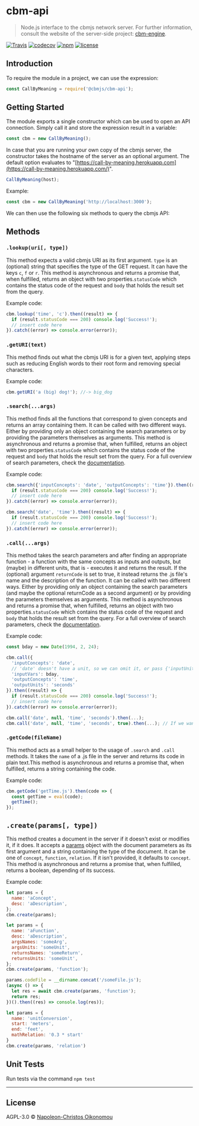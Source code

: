 # cbm-api

> Node.js interface to the cbmjs network server. For further information, consult the website of the server-side project: [cbm-engine](https://github.com/cbmjs/cbm-engine).

[![Travis](https://img.shields.io/travis/cbmjs/cbm-api.svg?style=flat-square&label=Travis+CI&logo=travis)](https://travis-ci.org/cbmjs/cbm-api) [![codecov](https://img.shields.io/codecov/c/github/cbmjs/cbm-api.svg?style=flat-square)](https://codecov.io/gh/cbmjs/cbm-api) [![npm](https://img.shields.io/npm/v/@cbmjs/cbm-api.svg?style=flat-square)](https://www.npmjs.com/package/cbmjs/cbm-api) [![license](https://img.shields.io/github/license/cbmjs/cbm-api.svg?style=flat-square)](https://github.com/cbmjs/cbm-api/blob/master/LICENSE)

## Introduction

To require the module in a project, we can use the expression:

```javascript
const CallByMeaning = require('@cbmjs/cbm-api');
```

## Getting Started

The module exports a single constructor which can be used to open an API connection. Simply call it and store the expression result in a variable:

``` javascript
const cbm = new CallByMeaning();
```

In case that you are running your own copy of the cbmjs server, the constructor takes the hostname of the server as an optional argument. The default option evaluates to "[https://call-by-meaning.herokuapp.com](https://call-by-meaning.herokuapp.com/)".

```javascript
CallByMeaning(host);
```

Example:

```javascript
const cbm = new CallByMeaning('http://localhost:3000');
```

We can then use the following six methods to query the cbmjs API:

## Methods

### `.lookup(uri[, type])`

This method expects a valid cbmjs URI as its first argument.
`type` is an (optional) string that specifies the type of the GET request. It can have the keys `c`, `f` or `r`. This method is asynchronous and returns a promise that, when fulfilled, returns an object with two properties.`statusCode` which contains the status code of the request and `body` that holds the result set from the query.

Example code:

```javascript
cbm.lookup('time', 'c').then((result) => {
  if (result.statusCode === 200) console.log('Success!');
  // insert code here
}).catch((error) => console.error(error));
```

### `.getURI(text)`

This method finds out what the cbmjs URI is for a given text, applying steps such as reducing English words to their root form and removing special characters.

Example code:

```javascript
cbm.getURI('a (big) dog!'); //-> big_dog
```

### `.search(...args)`

This method finds all the functions that correspond to given concepts and returns an array containing them. It can be called with two different ways. Either by providing only an object containing the search parameters or by providing the parameters themselves as arguments. This method is asynchronous and returns a promise that, when fulfilled, returns an object with two properties.`statusCode` which contains the status code of the request and `body` that holds the result set from the query. For a full overview of search parameters, check the [documentation](https://github.com/cbmjs/cbm-engine/blob/master/docs/GETBYMEANING.md).

Example code:

```javascript
cbm.search({'inputConcepts': 'date', 'outputConcepts': 'time'}).then((result) => {
  if (result.statusCode === 200) console.log('Success!');
  // insert code here
}).catch((error) => console.error(error));

cbm.search('date', 'time').then((result) => {
  if (result.statusCode === 200) console.log('Success!');
  // insert code here
}).catch((error) => console.error(error));
```

### `.call(...args)`

This method takes the search parameters and after finding an appropriate function - a function with the same concepts as inputs and outputs, but (maybe) in different units, that is - executes it and returns the result. If the (optional) argument `returnCode` is set to true, it instead returns the .js file's name and the description of the function. It can be called with two different ways. Either by providing only an object containing the search parameters (and maybe the optional returnCode as a second argument) or by providing the parameters themselves as arguments. This method is asynchronous and returns a promise that, when fulfilled, returns an object with two properties.`statusCode` which contains the status code of the request and `body` that holds the result set from the query. For a full overview of search parameters, check the [documentation](https://github.com/cbmjs/cbm-engine/blob/master/docs/CALLBYMEANING.md).

Example code:

```javascript
const bday = new Date(1994, 2, 24);

cbm.call({
  'inputConcepts': 'date',
  // 'date' doesn't have a unit, so we can omit it, or pass {'inputUnits': null} or {'inputUnits': []} or {'inputUnits: '-'} or {'inputUnits': 'date'}
  'inputVars': bday,
  'outputConcepts': 'time',
  'outputUnits': 'seconds'
}).then((result) => {
  if (result.statusCode === 200) console.log('Success!');
  // insert code here
}).catch((error) => console.error(error));

cbm.call('date', null, 'time', 'seconds').then(...);
cbm.call('date', null, 'time', 'seconds', true).then(...); // If we want the source code
```

### `.getCode(fileName)`

This method acts as a small helper to the usage of `.search` and `.call` methods. It takes the `name` of a .js file in the server and returns its code in plain text.This method is asynchronous and returns a promise that, when fulfilled, returns a string containing the code.

Example code:

```javascript
cbm.getCode('getTime.js').then(code => {
  const getTime = eval(code);
  getTime();
});

```

## `.create(params[, type])`

This method creates a document in the server if it doesn't exist or modifies it, if it does. It accepts a [params](https://github.com/cbmjs/cbm-engine/blob/master/docs/MODELS.md) object with the document parameters as its first argument and a string containing the type of the document. It can be one of `concept`, `function`, `relation`. If it isn't provided, it defaults to `concept`. This method is asynchronous and returns a promise that, when fulfilled, returns a boolean, depending of its success.

Example code:

```javascript
let params = {
  name: 'aConcept',
  desc: 'aDescription',
};
cbm.create(params);
```

```javascript
let params = {
  name: 'aFunction',
  desc: 'aDescription',
  argsNames: 'someArg',
  argsUnits: 'someUnit',
  returnsNames: 'someReturn',
  returnsUnits: 'someUnit',
};
cbm.create(params, 'function');

params.codeFile = __dirname.concat('/someFile.js');
(async () => {
  let res = await cbm.create(params, 'function');
  return res;
})().then((res) => console.log(res));
```

```javascript
let params = {
  name: 'unitConversion',
  start: 'meters',
  end: 'feet',
  mathRelation: '0.3 * start'
}
cbm.create(params, 'relation')
```

## Unit Tests

Run tests via the command `npm test`

---

## License

AGPL-3.0 © [Napoleon-Christos Oikonomou](https://iamnapo.me)
